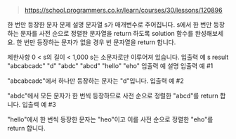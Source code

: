 > https://school.programmers.co.kr/learn/courses/30/lessons/120896

한 번만 등장한 문자
문제 설명
문자열 s가 매개변수로 주어집니다. s에서 한 번만 등장하는 문자를 사전 순으로 정렬한 문자열을 return 하도록 solution 함수를 완성해보세요. 한 번만 등장하는 문자가 없을 경우 빈 문자열을 return 합니다.

제한사항
0 < s의 길이 < 1,000
s는 소문자로만 이루어져 있습니다.
입출력 예
s	result
"abcabcadc"	"d"
"abdc"	"abcd"
"hello"	"eho"
입출력 예 설명
입출력 예 #1

"abcabcadc"에서 하나만 등장하는 문자는 "d"입니다.
입출력 예 #2

"abdc"에서 모든 문자가 한 번씩 등장하므로 사전 순으로 정렬한 "abcd"를 return 합니다.
입출력 예 #3

"hello"에서 한 번씩 등장한 문자는 "heo"이고 이를 사전 순으로 정렬한 "eho"를 return 합니다.
